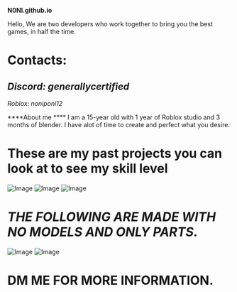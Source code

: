 **N0Nl.github.io**

Hello, We are two developers who work together to bring you the best games, in half the time.







# Contacts:
*Discord: generallycertified*
------------------------------
*Roblox: noniponi12*


****About me ****
I am a 15-year old with 1 year of Roblox studio and 3 months of blender.
I have alot of time to create and perfect what you desire.





# **These are my past projects you can look at to see my skill level**

![Image](https://github.com/user-attachments/assets/44c52e9a-0043-4748-999e-407f04f24125)
![Image](https://github.com/user-attachments/assets/2a221c77-3c3c-4c73-b9ae-aa3815dc119a)
![Image](https://github.com/user-attachments/assets/625a0240-7527-4211-ac81-b752309679e5)
# *THE FOLLOWING ARE MADE WITH NO MODELS AND ONLY PARTS.*
![Image](https://github.com/user-attachments/assets/318c45cb-758a-4e45-886b-f693fbdd9450)
![Image](https://github.com/user-attachments/assets/ad6b7017-e777-41a2-8bb7-e937b21589f4)

# DM ME FOR MORE INFORMATION.
